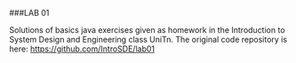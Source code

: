  
###LAB 01 

 Solutions of basics java exercises given as homework in the Introduction to System Design and Engineering class
 UniTn. The original code repository is here: https://github.com/IntroSDE/lab01


